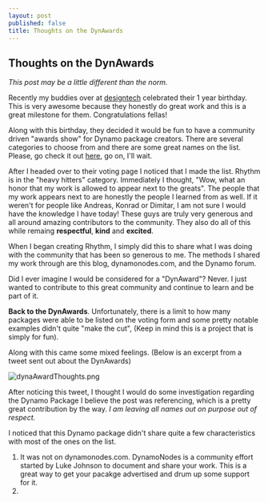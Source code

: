 ```yaml
---
layout: post
published: false
title: Thoughts on the DynAwards
---
```

## Thoughts on the DynAwards

_This post may be a little different than the norm._

Recently my buddies over at [designtech](http://designtech.io) celebrated their 1 year birthday. This is very awesome because they honestly do great work and this is a great milestone for them. Congratulations fellas!

Along with this birthday, they decided it would be fun to have a community driven "awards show" for Dynamo package creators. There are several categories to choose from and there are some great names on the list.
Please, go check it out [here](http://designtech.io/computation/introducing-designtech-dynawards/), go on, I'll wait.

After I headed over to their voting page I noticed that I made the list. Rhythm is in the "heavy hitters" category. Immediately I thought, "Wow, what an honor that my work is allowed to appear next to the greats". The people that my work appears next to are honestly the people I learned from as well. If it weren't for people like Andreas, Konrad or Dimitar, I am not sure I would have the knowledge I have today! These guys are truly very generous and all around amazing contributors to the community. They also do all of this while remaing **respectful**, **kind** and **excited**. 

When I began creating Rhythm, I simply did this to share what I was doing with the community that has been so generous to me. The methods I shared my work through are this blog, dynamonodes.com, and the Dynamo forum. 

Did I ever imagine I would be considered for a "DynAward"? Never. I just wanted to contribute to this great community and continue to learn and be part of it.

**Back to the DynAwards**. Unfortunately, there is a limit to how many packages were able to be listed on the voting form and some pretty notable examples didn't quite "make the cut", (Keep in mind this is a project that is simply for fun).

Along with this came some mixed feelings. (Below is an excerpt from a tweet sent out about the DynAwards)

![dynaAwardThoughts.png]({{site.baseurl}}/img/dynaAwardThoughts.png)

After noticing this tweet, I thought I would do some investigation regarding the Dynamo Package I believe the post was referencing, which is a pretty great contribution by the way. _I am leaving all names out on purpose out of respect._

I noticed that this Dynamo package didn't share quite a few characteristics with most of the ones on the list.

1. It was not on dynamonodes.com. DynamoNodes is a community effort started by Luke Johnson to document and share your work. This is a great way to get your pacakge advertised and drum up some support for it.
2.








